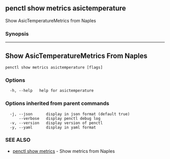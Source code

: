 ## penctl show metrics asictemperature

Show AsicTemperatureMetrics from Naples

### Synopsis



---------------------------------
 Show AsicTemperatureMetrics From Naples 
---------------------------------


```
penctl show metrics asictemperature [flags]
```

### Options

```
  -h, --help   help for asictemperature
```

### Options inherited from parent commands

```
  -j, --json      display in json format (default true)
      --verbose   display penctl debug log
  -v, --version   display version of penctl
  -y, --yaml      display in yaml format
```

### SEE ALSO
* [penctl show metrics](penctl_show_metrics.md)	 - Show metrics from Naples

